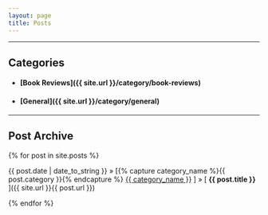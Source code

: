 ```yaml
---
layout: page
title: Posts
---
```

-----

<h2>Categories</h2>

* #### [Book Reviews]({{ site.url }}/category/book-reviews)
* #### [General]({{ site.url }}/category/general)

-----  

<h2>Post Archive</h2>

{% for post in site.posts %}

{{ post.date | date_to_string }} » [{% capture category_name %}{{ post.category }}{% endcapture %} <a href="/category/{{ category_name }}">{{ category_name }}</a> ] » [ **{{ post.title }}** ]({{ site.url }}{{ post.url }}) 

{% endfor %}
